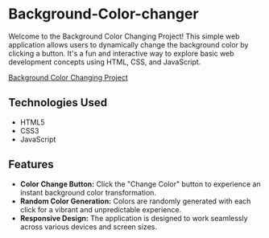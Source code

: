 # Background-Color-changer
Welcome to the Background Color Changing Project! This simple web application allows users to dynamically change the background color by clicking a button. It's a fun and interactive way to explore basic web development concepts using HTML, CSS, and JavaScript.


[Background Color Changing Project](https://amitkhairwal.github.io/Background-Color-changer/ "Project Link")

## Technologies Used

- HTML5
- CSS3
- JavaScript

## Features

- **Color Change Button:** Click the "Change Color" button to experience an instant background color transformation.
- **Random Color Generation:** Colors are randomly generated with each click for a vibrant and unpredictable experience.
- **Responsive Design:** The application is designed to work seamlessly across various devices and screen sizes.


